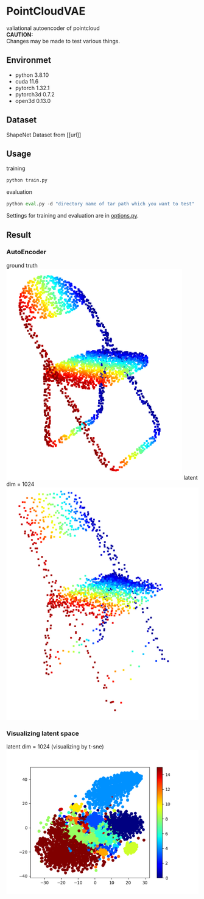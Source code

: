 # PointCloudVAE
valiational autoencoder of pointcloud </br>
**CAUTION:**</br>
Changes may be made to test various things.


## Environmet
- python 3.8.10
- cuda 11.6
- pytorch 1.32.1
- pytorch3d 0.7.2
- open3d 0.13.0

## Dataset
ShapeNet Dataset from [[url]]

## Usage
training
```python
python train.py
```
evaluation
```python
python eval.py -d "directory name of tar path which you want to test"
```
Settings for training and evaluation are in [options.py](https://github.com/GenMNL/PointCloudVAE/blob/main/options.py).

## Result

### AutoEncoder
ground truth
![ground truth](./readme/chair_gt.png) 
latent dim = 1024
![latent dim = 1024](./readme/chair_1024_pred.png) 

### Visualizing latent space
latent dim = 1024 (visualizing by t-sne)
![latent dim=1024 (visualizing by t-sne)](./readme/1024_latent_space.png) 
